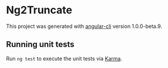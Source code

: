 # Ng2Truncate

This project was generated with [angular-cli](https://github.com/angular/angular-cli) version 1.0.0-beta.9.

## Running unit tests

Run `ng test` to execute the unit tests via [Karma](https://karma-runner.github.io).
